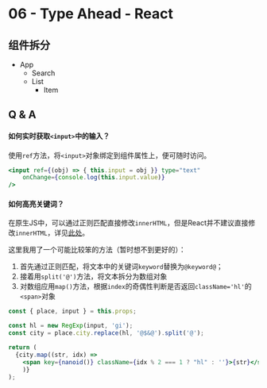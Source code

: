 # 06 - Type Ahead - React

## 组件拆分

- App
  - Search
  - List
    - Item
  

## Q & A

#### 如何实时获取`<input>`中的输入？

使用`ref`方法，将`<input>`对象绑定到组件属性上，便可随时访问。

```jsx
<input ref={(obj) => { this.input = obj }} type="text"
	onChange={console.log(this.input.value)}
/>
```

#### 如何高亮关键词？

在原生JS中，可以通过正则匹配直接修改`innerHTML`，但是React并不建议直接修改`innerHTML`，详见[此处](https://reactjs.org/docs/dom-elements.html#dangerouslysetinnerhtml)。

这里我用了一个可能比较笨的方法（暂时想不到更好的）：

1. 首先通过正则匹配，将文本中的关键词`keyword`替换为`@keyword@`；
2. 接着用`split('@')`方法，将文本拆分为数组对象
3. 对数组应用`map()`方法，根据`index`的奇偶性判断是否返回`className='hl'`的`<span>`对象

```jsx
const { place, input } = this.props;

const hl = new RegExp(input, 'gi');
const city = place.city.replace(hl, '@$&@').split('@');

return (
  {city.map((str, idx) => 
  	<span key={nanoid()} className={idx % 2 === 1 ? "hl" : ''}>{str}</span>
	)}
);
```


